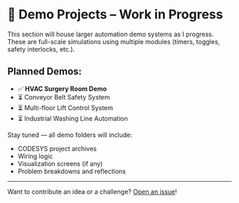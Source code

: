 # 🚧 Demo Projects – Work in Progress

This section will house larger automation demo systems as I progress. These are full-scale simulations using multiple modules (timers, toggles, safety interlocks, etc.).

## Planned Demos:

- ✅ **HVAC Surgery Room Demo**
- ⏳ Conveyor Belt Safety System
- ⏳ Multi-floor Lift Control System
- ⏳ Industrial Washing Line Automation

Stay tuned — all demo folders will include:
- CODESYS project archives
- Wiring logic
- Visualization screens (if any)
- Problem breakdowns and reflections

---

Want to contribute an idea or a challenge? [Open an issue](https://github.com/Kermitsmittle/PLC-Programming-Portfolio/issues)!
